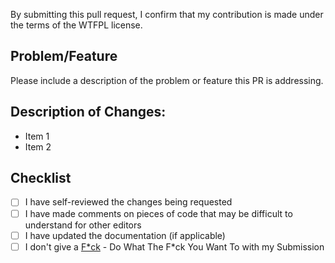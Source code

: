 By submitting this pull request, I confirm that my contribution is made under the terms of the WTFPL license.

## Problem/Feature

Please include a description of the problem or feature this PR is addressing.

## Description of Changes: 

- Item 1
- Item 2

## Checklist

- [ ] I have self-reviewed the changes being requested
- [ ] I have made comments on pieces of code that may be difficult to understand for other editors
- [ ] I have updated the documentation (if applicable)
- [ ] I don't give a [F*ck](https://github.com/BarryCarlyon/twitch_discord_barrycarlyon_co_uk/blob/main/LICENSE) - Do What The F*ck You Want To with my Submission
